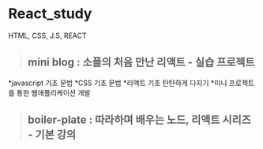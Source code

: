 # React_study
HTML, CSS, J.S, REACT

>## mini blog : 소플의 처음 만난 리액트 - 실습 프로젝트
*javascript 기초 문법
*CSS 기초 문법
*리액트 기초 탄탄하게 다지기
*미니 프로젝트를 통한 웹애플리케이션 개발

>## boiler-plate : 따라하며 배우는 노드, 리액트 시리즈 - 기본 강의
